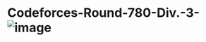 # Codeforces-Round-780-Div.-3-![image](https://user-images.githubusercontent.com/55618968/176657828-31573b98-de81-4c28-9a59-8bf80723e39e.png)
